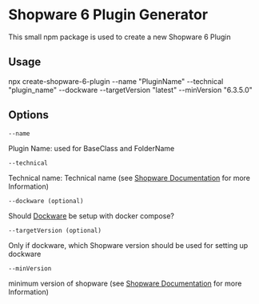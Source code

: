 
# Shopware 6 Plugin Generator

  

This small npm package is used to create a new Shopware 6 Plugin

  

## Usage

  

npx create-shopware-6-plugin --name "PluginName" --technical "plugin_name" --dockware --targetVersion "latest" --minVersion "6.3.5.0"

  

## Options

    --name

Plugin Name: used for BaseClass and FolderName

    --technical

Technical name: Technical name (see [Shopware Documentation](https://developer.shopware.com/docs/guides/plugins/plugins/plugin-base-guide#name-your-plugin) for more Information)

    --dockware (optional)

Should [Dockware](https://dockware.io/) be setup with docker compose?

    --targetVersion (optional)

Only if dockware, which Shopware version should be used for setting up dockware

    --minVersion

minimum version of shopware (see [Shopware Documentation](https://developer.shopware.com/docs/guides/plugins/plugins/plugin-base-guide#name-your-plugin) for more Information)

